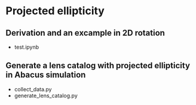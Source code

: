 
# Projected ellipticity

## Derivation and an excample in 2D rotation
+ test.ipynb

## Generate a lens catalog with projected ellipticity in Abacus simulation

+ collect_data.py
+ generate_lens_catalog.py

